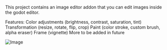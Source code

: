 This project contains an image editor addon that you can edit images inside the godot editor.

Features:
  Color adjustments (brightness, contrast, saturation, tint)
  Transformation (resize, rotate, flip, crop)
  Paint (color stroke, custom brush, alpha eraser)
  Frame (vignette)
  More to be added in future

  ![Image](https://github.com/HeinThetGit/HeinImageEditor/blob/master/addons/image_editor/screenshots/adjustment.jpg)
  
